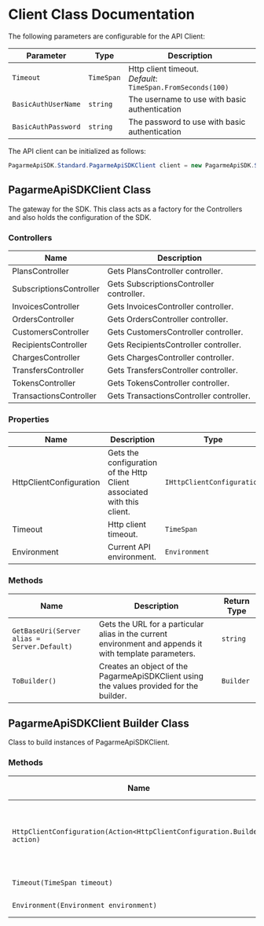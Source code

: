 
# Client Class Documentation

The following parameters are configurable for the API Client:

| Parameter | Type | Description |
|  --- | --- | --- |
| `Timeout` | `TimeSpan` | Http client timeout.<br>*Default*: `TimeSpan.FromSeconds(100)` |
| `BasicAuthUserName` | `string` | The username to use with basic authentication |
| `BasicAuthPassword` | `string` | The password to use with basic authentication |

The API client can be initialized as follows:

```csharp
PagarmeApiSDK.Standard.PagarmeApiSDKClient client = new PagarmeApiSDK.Standard.PagarmeApiSDKClient.Builder().Build();
```

## PagarmeApiSDKClient Class

The gateway for the SDK. This class acts as a factory for the Controllers and also holds the configuration of the SDK.

### Controllers

| Name | Description |
|  --- | --- |
| PlansController | Gets PlansController controller. |
| SubscriptionsController | Gets SubscriptionsController controller. |
| InvoicesController | Gets InvoicesController controller. |
| OrdersController | Gets OrdersController controller. |
| CustomersController | Gets CustomersController controller. |
| RecipientsController | Gets RecipientsController controller. |
| ChargesController | Gets ChargesController controller. |
| TransfersController | Gets TransfersController controller. |
| TokensController | Gets TokensController controller. |
| TransactionsController | Gets TransactionsController controller. |

### Properties

| Name | Description | Type |
|  --- | --- | --- |
| HttpClientConfiguration | Gets the configuration of the Http Client associated with this client. | `IHttpClientConfiguration` |
| Timeout | Http client timeout. | `TimeSpan` |
| Environment | Current API environment. | `Environment` |

### Methods

| Name | Description | Return Type |
|  --- | --- | --- |
| `GetBaseUri(Server alias = Server.Default)` | Gets the URL for a particular alias in the current environment and appends it with template parameters. | `string` |
| `ToBuilder()` | Creates an object of the PagarmeApiSDKClient using the values provided for the builder. | `Builder` |

## PagarmeApiSDKClient Builder Class

Class to build instances of PagarmeApiSDKClient.

### Methods

| Name | Description | Return Type |
|  --- | --- | --- |
| `HttpClientConfiguration(Action<HttpClientConfiguration.Builder> action)` | Gets the configuration of the Http Client associated with this client. | `Builder` |
| `Timeout(TimeSpan timeout)` | Http client timeout. | `Builder` |
| `Environment(Environment environment)` | Current API environment. | `Builder` |

